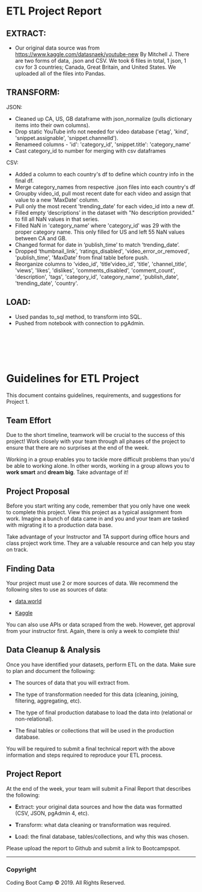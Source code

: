 # ETL Project Report

## EXTRACT:
* Our original data source was from https://www.kaggle.com/datasnaek/youtube-new By Mitchell J. There are two forms of data, .json and CSV. We took 6 files in total, 1 json, 1 csv for 3 countries; Canada, Great Britain, and United States. We uploaded all of the files into Pandas.


## TRANSFORM:
JSON:
* Cleaned up CA, US, GB dataframe with json_normalize (pulls dictionary items into their own columns).
* Drop static YouTube info not needed for video database ('etag', 'kind', 'snippet.assignable', 'snippet.channelId').
* Renameed columns - 'id': 'category_id', 'snippet.title': 'category_name'
* Cast category_id to number for merging with csv dataframes

CSV:
* Added a column to each country's df to define which country info in the final df.
* Merge category_names from respective .json files into each country's df
* Groupby video_id, pull most recent date for each video and assign that value to a new 'MaxDate' column.
* Pull only the most recent 'trending_date' for each video_id into a new df.
* Filled empty ‘descriptions’ in the dataset with "No description provided." to fill all NaN values in that series.
* Filled NaN in 'category_name' where 'category_id' was 29 with the proper category name. This only filled for US and left 55 NaN values between CA and GB.
* Changed format for date in ‘publish_time’ to match ‘trending_date’.
* Dropped ‘thumbnail_link', ‘ratings_disabled', 'video_error_or_removed', 'publish_time', 'MaxDate' from final table before push.
* Reorganize columns to 'video_id', 'title'video_id', 'title', 'channel_title', 'views', 'likes', 'dislikes',                         'comments_disabled', 'comment_count', 'description', 'tags', 'category_id', 'category_name', 'publish_date', 'trending_date', 'country'.


## LOAD:
* Used pandas to_sql method, to transform into SQL.
* Pushed from notebook with connection to pgAdmin.


<br><br><br><br>




# Guidelines for ETL Project

This document contains guidelines, requirements, and suggestions for Project 1.

## Team Effort

Due to the short timeline, teamwork will be crucial to the success of this project! Work closely with your team through all phases of the project to ensure that there are no surprises at the end of the week.

Working in a group enables you to tackle more difficult problems than you'd be able to working alone. In other words, working in a group allows you to **work smart** and **dream big**. Take advantage of it!

## Project Proposal

Before you start writing any code, remember that you only have one week to complete this project. View this project as a typical assignment from work. Imagine a bunch of data came in and you and your team are tasked with migrating it to a production data base.

Take advantage of your Instructor and TA support during office hours and class project work time. They are a valuable resource and can help you stay on track.

## Finding Data

Your project must use 2 or more sources of data. We recommend the following sites to use as sources of data:

* [data.world](https://data.world/)

* [Kaggle](https://www.kaggle.com/)

You can also use APIs or data scraped from the web. However, get approval from your instructor first. Again, there is only a week to complete this!

## Data Cleanup & Analysis

Once you have identified your datasets, perform ETL on the data. Make sure to plan and document the following:

* The sources of data that you will extract from.

* The type of transformation needed for this data (cleaning, joining, filtering, aggregating, etc).

* The type of final production database to load the data into (relational or non-relational).

* The final tables or collections that will be used in the production database.

You will be required to submit a final technical report with the above information and steps required to reproduce your ETL process.

## Project Report

At the end of the week, your team will submit a Final Report that describes the following:

* **E**xtract: your original data sources and how the data was formatted (CSV, JSON, pgAdmin 4, etc).

* **T**ransform: what data cleaning or transformation was required.

* **L**oad: the final database, tables/collections, and why this was chosen.

Please upload the report to Github and submit a link to Bootcampspot.

- - -

### Copyright

Coding Boot Camp © 2019. All Rights Reserved.
